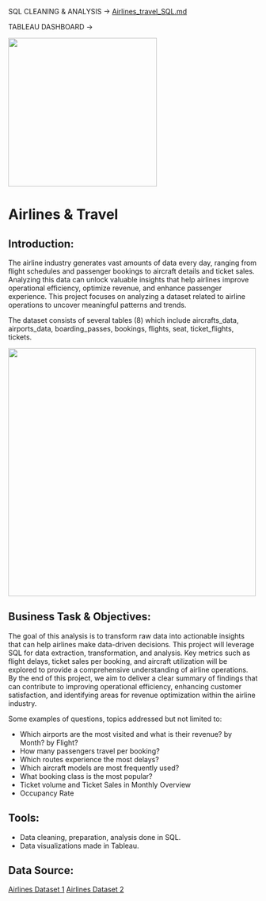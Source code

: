 SQL CLEANING & ANALYSIS -> [ Airlines_travel_SQL.md ](https://github.com/AndyeliSays/Airlines/blob/main/Airlines_travel_SQL.md)

TABLEAU DASHBOARD ->

<img src=https://github.com/AndyeliSays/Airlines_travel/blob/main/Airline_travel_assets/airticket.png width="300">

# Airlines & Travel

## Introduction:
  
  The airline industry generates vast amounts of data every day, ranging from flight schedules and passenger bookings to aircraft details and ticket sales. Analyzing this data can unlock valuable insights that help airlines improve operational efficiency, optimize revenue, and enhance passenger experience. This project focuses on analyzing a dataset related to airline operations to uncover meaningful patterns and trends.

The dataset consists of several tables (8) which include aircrafts_data, airports_data, boarding_passes, bookings, flights, seat, ticket_flights, tickets.

<img src=https://github.com/AndyeliSays/Airlines_travel/blob/main/Airline_travel_assets/airlinetables.png width="500">

## Business Task & Objectives: 
  
  The goal of this analysis is to transform raw data into actionable insights that can help airlines make data-driven decisions. This project will leverage SQL for data extraction, transformation, and analysis. Key metrics such as flight delays, ticket sales per booking, and aircraft utilization will be explored to provide a comprehensive understanding of airline operations. By the end of this project, we aim to deliver a clear summary of findings that can contribute to improving operational efficiency, enhancing customer satisfaction, and identifying areas for revenue optimization within the airline industry.

Some examples of questions, topics addressed but not limited to:
- Which airports are the most visited and what is their revenue? by Month? by Flight?
- How many passengers travel per booking?
- Which routes experience the most delays?
- Which aircraft models are most frequently used?
- What booking class is the most popular?
- Ticket volume and Ticket Sales in Monthly Overview
- Occupancy Rate

## Tools:
- Data cleaning, preparation, analysis done in SQL.
- Data visualizations made in Tableau.

## Data Source: 
[Airlines Dataset 1](https://www.kaggle.com/datasets/mohammadkaiftahir/airline-dataset/data)
[Airlines Dataset 2](https://www.kaggle.com/datasets/saadharoon27/airlines-dataset/data)
